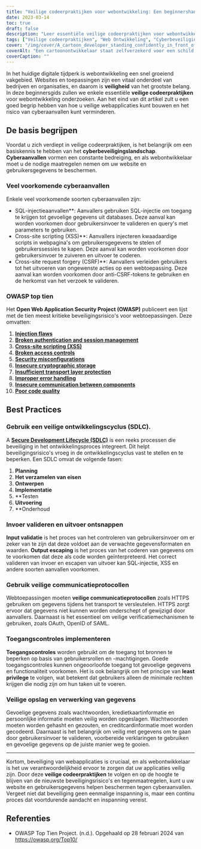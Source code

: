 ```yaml
---
title: "Veilige codeerpraktijken voor webontwikkeling: Een beginnershandleiding"
date: 2023-03-14
toc: true
draft: false
description: "Leer essentiële veilige codeerpraktijken voor webontwikkeling om veilige webtoepassingen te bouwen en het risico van cyberaanvallen te verminderen."
tags: ["Veilige codeerpraktijken", "Web Ontwikkeling", "Cyberbeveiligingslandschap", "OWASP top tien", "SQL-injectie aanvallen", "XSS", "CSRF", "Veilige ontwikkelingscyclus", "Validatie van de invoer", "Uitgang Ontsnappen", "Veilige communicatieprotocollen", "Toegangscontrole", "Opslag en verwerking van gegevens", "Minste voorrecht", "Wachtwoordhashen", "Gegevenscodering", "Opgestelde verklaringen", "Gevoelige gegevens", "Cyberaanvallen", "Webbeveiliging", "Beveiliging van webtoepassingen", "Veilige webontwikkeling", "Beste praktijken op het gebied van cyberbeveiliging", "Web Applicatie Ontwikkeling", "Tips voor veilig coderen", "Kwetsbaarheden in webtoepassingen", "OWASP Beveiligingsrisico's", "Maatregelen ter beveiliging van de website", "Bescherming van webtoepassingen", "Veilig webdesign", "Richtlijnen voor webontwikkeling", "Veilige codeerpraktijken voor webontwikkeling", "Cyberaanvallen in webtoepassingen beperken", "Veilige ontwikkelingscyclus voor webontwikkelaars", "Invoervalidatietechnieken voor webbeveiliging", "Output escaping methoden voor XSS preventie", "Veilige communicatieprotocollen voor webapps", "Toegangscontrole bij webontwikkeling", "Veilige gegevensopslag en -verwerking in webtoepassingen", "hashing en versleuteling van wachtwoorden bij webontwikkeling", "Prepared statements om SQL-injectie te voorkomen", "Beheer van gevoelige gegevens in webtoepassingen", "Beste praktijken voor de beveiliging van webtoepassingen", "OWASP-toptien risico's bij webontwikkeling voorkomen", "Webbeveiligingsmaatregelen voor veilige codering", "Cyberbeveiligingsrisico's bij webontwikkeling beperken", "Tips voor veilig coderen voor webontwikkelaars", "Preventie van kwetsbaarheden in webtoepassingen", "Webbeveiligingsrichtlijnen voor ontwikkelaars", "Zorgen voor bescherming van webtoepassingen"]
cover: "/img/cover/A_cartoon_developer_standing_confidently_in_front_of_a_shield.png"
coverAlt: "Een cartoonontwikkelaar staat zelfverzekerd voor een schild met een slotsymbool terwijl hij een laptop vasthoudt."
coverCaption: ""
---
```


In het huidige digitale tijdperk is webontwikkeling een snel groeiend vakgebied. Websites en toepassingen zijn een vitaal onderdeel van bedrijven en organisaties, en daarom is **veiligheid** van het grootste belang. In deze beginnersgids zullen we enkele essentiële **veilige codeerpraktijken** voor webontwikkeling onderzoeken. Aan het eind van dit artikel zult u een goed begrip hebben van hoe u veilige webapplicaties kunt bouwen en het risico van cyberaanvallen kunt verminderen.

## De basis begrijpen

Voordat u zich verdiept in veilige codeerpraktijken, is het belangrijk om een basiskennis te hebben van het **cyberbeveiligingslandschap**. **Cyberaanvallen** vormen een constante bedreiging, en als webontwikkelaar moet u de nodige maatregelen nemen om uw website en gebruikersgegevens te beschermen.

### Veel voorkomende cyberaanvallen

Enkele veel voorkomende soorten cyberaanvallen zijn:

- SQL-injectieaanvallen**: Aanvallers gebruiken SQL-injectie om toegang te krijgen tot gevoelige gegevens uit databases. Deze aanval kan worden voorkomen door gebruikersinvoer te valideren en query's met parameters te gebruiken.
- Cross-site scripting (XSS)**: Aanvallers injecteren kwaadaardige scripts in webpagina's om gebruikersgegevens te stelen of gebruikerssessies te kapen. Deze aanval kan worden voorkomen door gebruikersinvoer te zuiveren en uitvoer te coderen.
- Cross-site request forgery (CSRF)**: Aanvallers verleiden gebruikers tot het uitvoeren van ongewenste acties op een webtoepassing. Deze aanval kan worden voorkomen door anti-CSRF-tokens te gebruiken en de herkomst van het verzoek te valideren.

### OWASP top tien

Het **Open Web Application Security Project (OWASP)** publiceert een lijst met de tien meest kritieke beveiligingsrisico's voor webtoepassingen. Deze omvatten:

1. [**Injection flaws**](https://owasp.org/www-community/Injection_Flaws)
2. [**Broken authentication and session management**](https://owasp.org/www-project-top-ten/2017/A2_2017-Broken_Authentication.html)
3. [**Cross-site scripting (XSS)**](https://owasp.org/www-project-top-ten/2017/A7_2017-Cross-Site_Scripting_(XSS).html)
4. [**Broken access controls**](https://owasp.org/www-project-top-ten/2017/A5_2017-Broken_Access_Control.html)
5. [**Security misconfigurations**](https://owasp.org/www-project-top-ten/2017/A6_2017-Security_Misconfiguration.html)
6. [**Insecure cryptographic storage**](https://owasp.deteact.com/cheat/cheatsheets/Cryptographic_Storage_Cheat_Sheet.html)
7. [**Insufficient transport layer protection**](https://owasp.org/www-project-mobile-top-10/2014-risks/m3-insufficient-transport-layer-protection)
8. [**Improper error handling**](https://owasp.org/www-community/Improper_Error_Handling)
9. [**Insecure communication between components**](https://owasp.org/www-project-mobile-top-10/2016-risks/m3-insecure-communication)
10. [**Poor code quality**](https://owasp.org/www-project-mobile-top-10/2016-risks/m7-client-code-quality)

## Best Practices

### Gebruik een veilige ontwikkelingscyclus (SDLC).

A [**Secure Development Lifecycle (SDLC)**](https://en.wikipedia.org/wiki/Systems_development_life_cycle) is een reeks processen die beveiliging in het ontwikkelingsproces integreert. Dit helpt beveiligingsrisico's vroeg in de ontwikkelingscyclus vast te stellen en te beperken. Een SDLC omvat de volgende fasen:

1. **Planning**
2. **Het verzamelen van eisen**
3. **Ontwerpen**
4. **Implementatie**
5. **Testen
6. **Uitvoering**
7. **Onderhoud

### Invoer valideren en uitvoer ontsnappen

**Input validatie** is het proces van het controleren van gebruikersinvoer om er zeker van te zijn dat deze voldoet aan de verwachte gegevensformaten en waarden. **Output escaping** is het proces van het coderen van gegevens om te voorkomen dat deze als code worden geïnterpreteerd. Het correct valideren van invoer en escapen van uitvoer kan SQL-injectie, XSS en andere soorten aanvallen voorkomen.

### Gebruik veilige communicatieprotocollen

Webtoepassingen moeten **veilige communicatieprotocollen** zoals HTTPS gebruiken om gegevens tijdens het transport te versleutelen. HTTPS zorgt ervoor dat gegevens niet kunnen worden onderschept of gewijzigd door aanvallers. Daarnaast is het essentieel om veilige verificatiemechanismen te gebruiken, zoals OAuth, OpenID of SAML.

### Toegangscontroles implementeren

**Toegangscontroles** worden gebruikt om de toegang tot bronnen te beperken op basis van gebruikersrollen en -machtigingen. Goede toegangscontroles kunnen ongeoorloofde toegang tot gevoelige gegevens en functionaliteit voorkomen. Het is ook belangrijk om het principe van **least privilege** te volgen, wat betekent dat gebruikers alleen de minimale rechten krijgen die nodig zijn om hun taken uit te voeren.

### Veilige opslag en verwerking van gegevens

Gevoelige gegevens zoals wachtwoorden, kredietkaartinformatie en persoonlijke informatie moeten veilig worden opgeslagen. Wachtwoorden moeten worden gehasht en gezouten, en creditcardinformatie moet worden gecodeerd. Daarnaast is het belangrijk om veilig met gegevens om te gaan door gebruikersinvoer te valideren, voorbereide verklaringen te gebruiken en gevoelige gegevens op de juiste manier weg te gooien.

______

Kortom, beveiliging van webapplicaties is cruciaal, en als webontwikkelaar is het uw verantwoordelijkheid ervoor te zorgen dat uw applicaties veilig zijn. Door deze **veilige codeerpraktijken** te volgen en op de hoogte te blijven van de nieuwste beveiligingsrisico's en tegenmaatregelen, kunt u uw website en gebruikersgegevens helpen beschermen tegen cyberaanvallen. Vergeet niet dat beveiliging geen eenmalige inspanning is, maar een continu proces dat voortdurende aandacht en inspanning vereist.

## Referenties

- OWASP Top Tien Project. (n.d.). Opgehaald op 28 februari 2024 van https://owasp.org/Top10/